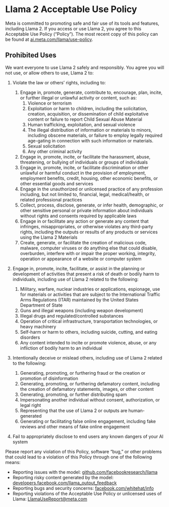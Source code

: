 # Llama 2 Acceptable Use Policy

Meta is committed to promoting safe and fair use of its tools and features, including Llama 2. If you access or use Llama 2, you agree to this Acceptable Use Policy (“Policy”). The most recent copy of this policy can be found at [ai.meta.com/llama/use-policy](http://ai.meta.com/llama/use-policy).

## Prohibited Uses
We want everyone to use Llama 2 safely and responsibly. You agree you will not use, or allow others to use, Llama 2 to: 

1. Violate the law or others’ rights, including to:
    1. Engage in, promote, generate, contribute to, encourage, plan, incite, or further illegal or unlawful activity or content, such as: 
        1. Violence or terrorism 
        2. Exploitation or harm to children, including the solicitation, creation, acquisition, or dissemination of child exploitative content or failure to report Child Sexual Abuse Material
        3. Human trafficking, exploitation, and sexual violence
        4. The illegal distribution of information or materials to minors, including obscene materials, or failure to employ legally required age-gating in connection with such information or materials.
        5. Sexual solicitation
        6. Any other criminal activity
    2. Engage in, promote, incite, or facilitate the harassment, abuse, threatening, or bullying of individuals or groups of individuals
    3. Engage in, promote, incite, or facilitate discrimination or other unlawful or harmful conduct in the provision of employment, employment benefits, credit, housing, other economic benefits, or other essential goods and services
    4. Engage in the unauthorized or unlicensed practice of any profession including, but not limited to, financial, legal, medical/health, or related professional practices 
    5. Collect, process, disclose, generate, or infer health, demographic, or other sensitive personal or private information about individuals without rights and consents required by applicable laws
    6. Engage in or facilitate any action or generate any content that infringes, misappropriates, or otherwise violates any third-party rights, including the outputs or results of any products or services using the Llama 2 Materials
    7. Create, generate, or facilitate the creation of malicious code, malware, computer viruses or do anything else that could disable, overburden, interfere with or impair the proper working, integrity, operation or appearance of a website or computer system 



2. Engage in, promote, incite, facilitate, or assist in the planning or development of activities that present a risk of death or bodily harm to individuals, including use of Llama 2 related to the following:
    1. Military, warfare, nuclear industries or applications, espionage, use for materials or activities that are subject to the International Traffic Arms Regulations (ITAR) maintained by the United States Department of State
    2. Guns and illegal weapons (including weapon development)
    3. Illegal drugs and regulated/controlled substances
    4. Operation of critical infrastructure, transportation technologies, or heavy machinery
    5. Self-harm or harm to others, including suicide, cutting, and eating disorders
    6. Any content intended to incite or promote violence, abuse, or any infliction of bodily harm to an individual



3. Intentionally deceive or mislead others, including use of Llama 2 related to the following:
    1. Generating, promoting, or furthering fraud or the creation or promotion of disinformation
    2. Generating, promoting, or furthering defamatory content, including the creation of defamatory statements, images, or other content
    3. Generating, promoting, or further distributing spam
    4. Impersonating another individual without consent, authorization, or legal right
    5. Representing that the use of Llama 2 or outputs are human-generated
    6. Generating or facilitating false online engagement, including fake reviews and other means of fake online engagement 
4. Fail to appropriately disclose to end users any known dangers of your AI system 

Please report any violation of this Policy, software “bug,” or other problems that could lead to a violation of this Policy through one of the following means:

* Reporting issues with the model: [github.com/facebookresearch/llama](http://github.com/facebookresearch/llama)
* Reporting risky content generated by the model: [developers.facebook.com/llama_output_feedback](http://developers.facebook.com/llama_output_feedback)
* Reporting bugs and security concerns: [facebook.com/whitehat/info](http://facebook.com/whitehat/info)
* Reporting violations of the Acceptable Use Policy or unlicensed uses of Llama: [LlamaUseReport@meta.com](mailto:LlamaUseReport@meta.com)